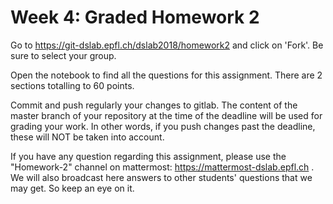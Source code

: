 # Week 4: Graded Homework 2

Go to <https://git-dslab.epfl.ch/dslab2018/homework2> and click on 'Fork'.
Be sure to select your group.

Open the notebook to find all the questions for this assignment.
There are 2 sections totalling to 60 points.

Commit and push regularly your changes to gitlab.
The content of the master branch of your repository at the time of the deadline will be used for
grading your work.
In other words, if you push changes past the deadline, these will NOT be
taken into account.

If you have any question regarding this assignment, please use the "Homework-2" channel on mattermost: https://mattermost-dslab.epfl.ch . We will also broadcast here answers to other students' questions that we may get. So keep an eye on it.
